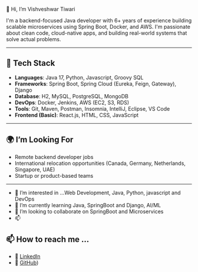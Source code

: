 👋 Hi, I’m Vishveshwar Tiwari
<!---
VishveshwarTiwari/VishveshwarTiwari is a ✨ special ✨ repository because its `README.md` (this file) appears on your GitHub profile.
You can click the Preview link to take a look at your changes.
--->


I'm a backend-focused Java developer with 6+ years of experience building scalable microservices using Spring Boot, Docker, and AWS. I'm passionate about clean code, cloud-native apps, and building real-world systems that solve actual problems.

---

## 💼 Tech Stack

- **Languages**: Java 17, Python, Javascript, Groovy SQL
- **Frameworks**: Spring Boot, Spring Cloud (Eureka, Feign, Gateway), Django
- **Database**: H2, MySQL, PostgreSQL, MongoDB
- **DevOps**: Docker, Jenkins, AWS (EC2, S3, RDS)
- **Tools**: Git, Maven, Postman, Insomnia, IntelliJ, Eclipse, VS Code
- **Frontend (Basic)**: React.js, HTML, CSS, JavaScript

---


## 🌍 I’m Looking For

- Remote backend developer jobs
- International relocation opportunities (Canada, Germany, Netherlands, Singapore, UAE)
- Startup or product-based teams

---

- 👀 I’m interested in ...Web Development, Java, Python, javascript and DevOps
- 🌱 I’m currently learning Java, SpringBoot and Django, AI/ML
- 💞️ I’m looking to collaborate on SpringBoot and Microservices
- 📫 


## 📫 How to reach me ...

- 💼 [LinkedIn](https://www.linkedin.com/in/vishveshwar-tiwari-873645140/)
- 🐙 [GitHub](https://github.com/VishveshwarTiwari))
